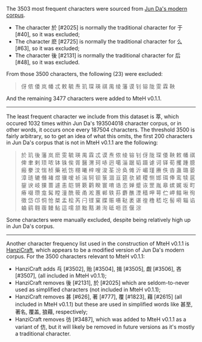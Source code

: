 The 3503 most frequent characters were sourced from [Jun Da's modern corpus](https://lingua.mtsu.edu/chinese-computing/statistics/char/list.php?Which=MO).

- The character 於 [#2025] is normally the traditional character for 于 [#40], so it was excluded;
- The character 麽 [#2725] is normally the traditional character for 么 [#63], so it was excluded;
- The character 後 [#2131] is normally the traditional character for 后 [#48], so it was excluded.

From those 3500 characters, the following (23) were excluded:

> 伢 侬 倭 岚 幡 忒 敕 毓 焘 玑 琛 瑛 祺 禺 绫 藩 谟 钊 镕 陇 雯 霖 鞅

And the remaining 3477 characters were added to MteH v0.1.1.

----

The least frequent character we include from this dataset is 萃, which occured 1032 times within Jun Da's 193504018 character corpus, or in other words, it occurs once every 187504 characters.  The threshold 3500 is fairly arbitrary, so to get an idea of what this omits, the first 200 characters in Jun Da's corpus that is not in MteH v0.1.1 are the following:

> 於 玑 後 藩 岚 麽 雯 毓 瑛 禺 霖 忒 谟 焘 侬 绫 镕 钊 伢 陇 琛 倭 鞅 敕 幡 祺 俾 聿 剌 顼 哝 钵 铢 俟 胥 醫 渭 珂 哧 迥 噶 淄 踞 韬 蹑 谑 诃 铎 荀 攫 踵 臆 瘢 豢 汶 惴 桢 藥 衹 饬 栩 曦 梓 嗖 浚 荃 汾 奂 傩 沂 嵋 瑾 赓 佚 沓 蛊 璐 晏 漳 琏 辘 僭 褚 煜 骥 嗳 祯 湍 轲 钡 箓 涸 亘 筵 欤 颍 稷 恻 邯 珥 俸 鸾 犊 扈 鋆 谀 岐 猓 蔷 遽 恚 皑 锵 簌 鹳 睽 寰 唷 诰 恣 婵 蹙 诙 罡 胤 皋 嫔 娓 坂 町 瘠 啜 瓒 龛 髯 瞠 潼 酰 筱 甬 淞 蕙 郸 轶 荪 麝 醮 湮 穑 呷 萼 伫 岬 鳎 啾 徇 徵 岱 邙 恫 怆 桀 盂 桧 芮 闩 铿 窠 牒 赈 嗫 鞑 袤 谌 徨 橹 嵇 圪 髻 嗬 辎 谄 蛐 鹞 翱 蓿 鳗 鲇 這 嚅 颔 黜 黠 濑 洵 砥 咂 匝 偃 淙

Some characters were manually excluded, despite being relatively high up in Jun Da's corpus.

----

Another character frequency list used in the construction of MteH v0.1.1 is [HanziCraft](https://hanzicraft.com/lists/frequency), which appears to be a modified version of Jun Da's modern corpus.  For the 3500 characters relevant to MteH v0.1.1:

- HanziCraft adds 乓 [#3502], 贻 [#3504], 揖 [#3505], 觑 [#3506], 吝 [#3507],  (all included in MteH v0.1.1);
- HanziCraft removes 後 [#2131], 於 [#2025] which are seldom-to-never used as simplified characters (not included in MteH v0.1.1);
- HanziCraft removes 甚 [#626], 著 [#777], 覆 [#1823], 藉 [#2615] (all included in MteH v0.1.1) but these are used in simplified words like 甚至, 著名, 覆盖, 狼藉, respectively;
- HanziCraft removes 彷 [#3487], which was added to MteH v0.1.1 as a variant of 仿, but it will likely be removed in future versions as it's mostly a traditional character.
